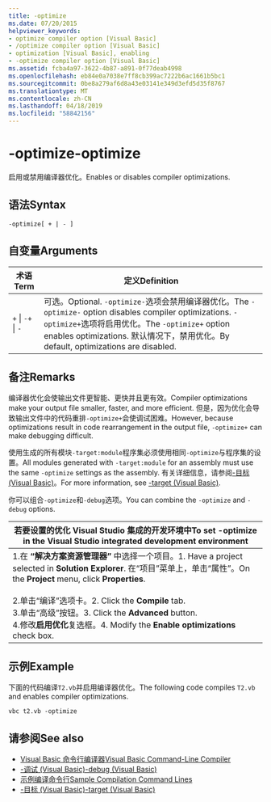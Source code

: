 ```yaml
---
title: -optimize
ms.date: 07/20/2015
helpviewer_keywords:
- optimize compiler option [Visual Basic]
- /optimize compiler option [Visual Basic]
- optimization [Visual Basic], enabling
- -optimize compiler option [Visual Basic]
ms.assetid: fcba4a97-3622-4b87-a891-0f77deab4998
ms.openlocfilehash: eb84e0a7038e7ff8cb399ac7222b6ac1661b5bc1
ms.sourcegitcommit: 0be8a279af6d8a43e03141e349d3efd5d35f8767
ms.translationtype: MT
ms.contentlocale: zh-CN
ms.lasthandoff: 04/18/2019
ms.locfileid: "58842156"
---
```

# <a name="-optimize"></a><span data-ttu-id="2eb8a-102">-optimize</span><span class="sxs-lookup"><span data-stu-id="2eb8a-102">-optimize</span></span>
<span data-ttu-id="2eb8a-103">启用或禁用编译器优化。</span><span class="sxs-lookup"><span data-stu-id="2eb8a-103">Enables or disables compiler optimizations.</span></span>  
  
## <a name="syntax"></a><span data-ttu-id="2eb8a-104">语法</span><span class="sxs-lookup"><span data-stu-id="2eb8a-104">Syntax</span></span>  
  
```  
-optimize[ + | - ]  
```  
  
## <a name="arguments"></a><span data-ttu-id="2eb8a-105">自变量</span><span class="sxs-lookup"><span data-stu-id="2eb8a-105">Arguments</span></span>  
  
|<span data-ttu-id="2eb8a-106">术语</span><span class="sxs-lookup"><span data-stu-id="2eb8a-106">Term</span></span>|<span data-ttu-id="2eb8a-107">定义</span><span class="sxs-lookup"><span data-stu-id="2eb8a-107">Definition</span></span>|  
|---|---|  
|<span data-ttu-id="2eb8a-108">`+` &#124; `-`</span><span class="sxs-lookup"><span data-stu-id="2eb8a-108">`+` &#124; `-`</span></span>|<span data-ttu-id="2eb8a-109">可选。</span><span class="sxs-lookup"><span data-stu-id="2eb8a-109">Optional.</span></span> <span data-ttu-id="2eb8a-110">`-optimize-`选项会禁用编译器优化。</span><span class="sxs-lookup"><span data-stu-id="2eb8a-110">The `-optimize-` option disables compiler optimizations.</span></span> <span data-ttu-id="2eb8a-111">`-optimize+`选项将启用优化。</span><span class="sxs-lookup"><span data-stu-id="2eb8a-111">The `-optimize+` option enables optimizations.</span></span> <span data-ttu-id="2eb8a-112">默认情况下，禁用优化。</span><span class="sxs-lookup"><span data-stu-id="2eb8a-112">By default, optimizations are disabled.</span></span>|  
  
## <a name="remarks"></a><span data-ttu-id="2eb8a-113">备注</span><span class="sxs-lookup"><span data-stu-id="2eb8a-113">Remarks</span></span>  
 <span data-ttu-id="2eb8a-114">编译器优化会使输出文件更智能、更快并且更有效。</span><span class="sxs-lookup"><span data-stu-id="2eb8a-114">Compiler optimizations make your output file smaller, faster, and more efficient.</span></span> <span data-ttu-id="2eb8a-115">但是，因为优化会导致输出文件中的代码重排`-optimize+`会使调试困难。</span><span class="sxs-lookup"><span data-stu-id="2eb8a-115">However, because optimizations result in code rearrangement in the output file, `-optimize+` can make debugging difficult.</span></span>  
  
 <span data-ttu-id="2eb8a-116">使用生成的所有模块`-target:module`程序集必须使用相同`-optimize`与程序集的设置。</span><span class="sxs-lookup"><span data-stu-id="2eb8a-116">All modules generated with `-target:module` for an assembly must use the same `-optimize` settings as the assembly.</span></span> <span data-ttu-id="2eb8a-117">有关详细信息，请参阅[-目标 (Visual Basic)](../../../visual-basic/reference/command-line-compiler/target.md)。</span><span class="sxs-lookup"><span data-stu-id="2eb8a-117">For more information, see [-target (Visual Basic)](../../../visual-basic/reference/command-line-compiler/target.md).</span></span>  
  
 <span data-ttu-id="2eb8a-118">你可以组合`-optimize`和`-debug`选项。</span><span class="sxs-lookup"><span data-stu-id="2eb8a-118">You can combine the `-optimize` and `-debug` options.</span></span>  
  
|<span data-ttu-id="2eb8a-119">若要设置的优化 Visual Studio 集成的开发环境中</span><span class="sxs-lookup"><span data-stu-id="2eb8a-119">To set -optimize in the Visual Studio integrated development environment</span></span>|  
|---|  
|<span data-ttu-id="2eb8a-120">1.在 **“解决方案资源管理器”** 中选择一个项目。</span><span class="sxs-lookup"><span data-stu-id="2eb8a-120">1.  Have a project selected in **Solution Explorer**.</span></span> <span data-ttu-id="2eb8a-121">在“项目”菜单上，单击“属性”。</span><span class="sxs-lookup"><span data-stu-id="2eb8a-121">On the **Project** menu, click **Properties**.</span></span><br />     <br /><span data-ttu-id="2eb8a-122">2.单击“编译”选项卡。</span><span class="sxs-lookup"><span data-stu-id="2eb8a-122">2.  Click the **Compile** tab.</span></span><br /><span data-ttu-id="2eb8a-123">3.单击“高级”按钮。</span><span class="sxs-lookup"><span data-stu-id="2eb8a-123">3.  Click the **Advanced** button.</span></span><br /><span data-ttu-id="2eb8a-124">4.修改**启用优化**复选框。</span><span class="sxs-lookup"><span data-stu-id="2eb8a-124">4.  Modify the **Enable optimizations** check box.</span></span>|  
  
## <a name="example"></a><span data-ttu-id="2eb8a-125">示例</span><span class="sxs-lookup"><span data-stu-id="2eb8a-125">Example</span></span>  
 <span data-ttu-id="2eb8a-126">下面的代码编译`T2.vb`并启用编译器优化。</span><span class="sxs-lookup"><span data-stu-id="2eb8a-126">The following code compiles `T2.vb` and enables compiler optimizations.</span></span>  
  
```console
vbc t2.vb -optimize  
```  
  
## <a name="see-also"></a><span data-ttu-id="2eb8a-127">请参阅</span><span class="sxs-lookup"><span data-stu-id="2eb8a-127">See also</span></span>

- [<span data-ttu-id="2eb8a-128">Visual Basic 命令行编译器</span><span class="sxs-lookup"><span data-stu-id="2eb8a-128">Visual Basic Command-Line Compiler</span></span>](../../../visual-basic/reference/command-line-compiler/index.md)
- [<span data-ttu-id="2eb8a-129">-调试 (Visual Basic)</span><span class="sxs-lookup"><span data-stu-id="2eb8a-129">-debug (Visual Basic)</span></span>](../../../visual-basic/reference/command-line-compiler/debug.md)
- [<span data-ttu-id="2eb8a-130">示例编译命令行</span><span class="sxs-lookup"><span data-stu-id="2eb8a-130">Sample Compilation Command Lines</span></span>](../../../visual-basic/reference/command-line-compiler/sample-compilation-command-lines.md)
- [<span data-ttu-id="2eb8a-131">-目标 (Visual Basic)</span><span class="sxs-lookup"><span data-stu-id="2eb8a-131">-target (Visual Basic)</span></span>](../../../visual-basic/reference/command-line-compiler/target.md)
